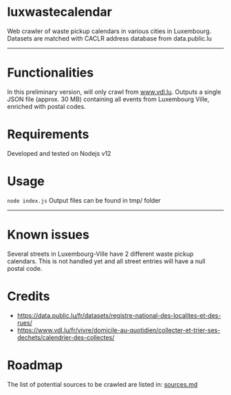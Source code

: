 # luxwastecalendar
Web crawler of waste pickup calendars in various cities in Luxembourg.
Datasets are matched with CACLR address database from data.public.lu

----------
# Functionalities
In this preliminary version, will only crawl from www.vdl.lu.
Outputs a single JSON file (approx. 30 MB) containing all events from Luxembourg Ville, enriched with postal codes.

# Requirements
Developed and tested on Nodejs v12

# Usage
`node index.js`
Output files can be found in tmp/ folder

----------
# Known issues
Several streets in Luxembourg-Ville have 2 different waste pickup calendars. This is not handled yet and all street entries will have a null postal code.

# Credits
- https://data.public.lu/fr/datasets/registre-national-des-localites-et-des-rues/
- https://www.vdl.lu/fr/vivre/domicile-au-quotidien/collecter-et-trier-ses-dechets/calendrier-des-collectes/

# Roadmap
The list of potential sources to be crawled are listed in: [sources.md](sources.md)